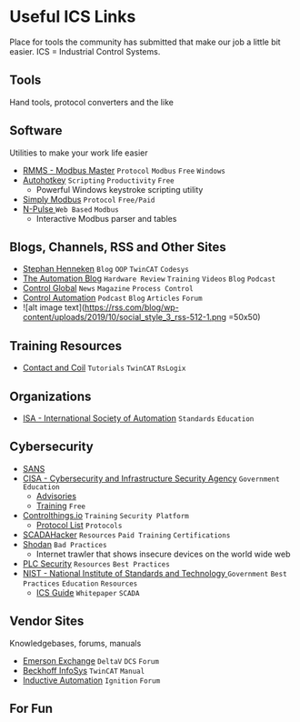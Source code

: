 # Useful ICS Links
Place for tools the community has submitted that make our job a little bit easier. ICS = Industrial Control Systems.

## Tools
Hand tools, protocol converters and the like


## Software
Utilities to make your work life easier

* [RMMS - Modbus Master](http://www.en.radzio.dxp.pl/modbus-master-simulator/) `Protocol` `Modbus` `Free` `Windows`
* [Autohotkey](https://www.autohotkey.com/) `Scripting` `Productivity` `Free`
    * Powerful Windows keystroke scripting utility
* [Simply Modbus](http://www.simplymodbus.ca/download.htm) `Protocol` `Free/Paid`
* [N-Pulse ](https://npulse.net/en/online-modbus) `Web Based` `Modbus` 
    * Interactive Modbus parser and tables

## Blogs, Channels, RSS and Other Sites
* [Stephan Henneken](https://stefanhenneken.net/) `Blog` `OOP` `TwinCAT` `Codesys`
* [The Automation Blog](https://theautomationblog.com/) `Hardware Review` `Training` `Videos` `Blog` `Podcast`
* [Control Global](https://www.controlglobal.com/) `News` `Magazine` `Process Control`
* [Control Automation](https://control.com) `Podcast` `Blog` `Articles` `Forum`
* ![alt image text](https://rss.com/blog/wp-content/uploads/2019/10/social_style_3_rss-512-1.png =50x50)

## Training Resources
* [Contact and Coil](https://www.contactandcoil.com/) `Tutorials` `TwinCAT` `RsLogix`

## Organizations
* [ISA - International Society of Automation](https://www.isa.org) `Standards` `Education`

## Cybersecurity
* [SANS](https://www.sans.org/industrial-control-systems-security/)
* [CISA - Cybersecurity and Infrastructure Security Agency](https://www.cisa.gov/) `Government` `Education`
    * [Advisories](https://www.cisa.gov/uscert/ics)
    * [Training](https://niccs.cisa.gov/training) `Free`
* [Controlthings.io](https://www.controlthings.io) `Training` `Security Platform`
    * [Protocol List](https://docs.google.com/spreadsheets/d/1G3WStQJpTKe6DfQlq7knpZSK8AcxG4eQDj1HLk8LZq0/edit#gid=0) `Protocols`
* [SCADAHacker](https://scadahacker.com/) `Resources` `Paid Training` `Certifications`
* [Shodan](https://www.shodan.io/) `Bad Practices`
    * Internet trawler that shows insecure devices on the world wide web
* [PLC Security](https://plc-security.com/) `Resources` `Best Practices`
* [NIST - National Institute of Standards and Technology ](https://www.nist.gov/) `Government` `Best Practices` `Education` `Resources`
    * [ICS Guide](https://www.nist.gov/publications/guide-industrial-control-systems-ics-security) `Whitepaper` `SCADA`

## Vendor Sites
Knowledgebases, forums, manuals

* [Emerson Exchange](https://emersonexchange365.com/) `DeltaV` `DCS` `Forum`
* [Beckhoff InfoSys](https://infosys.beckhoff.com/) `TwinCAT` `Manual`
* [Inductive Automation](https://forum.inductiveautomation.com/) `Ignition` `Forum`

## For Fun
